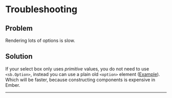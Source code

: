 # Troubleshooting

## Problem

Rendering lots of options is slow.

## Solution

If your select box only uses _primitive_ values, you do not need to use `<sb.Option>`, instead you can use a plain old `<option>` element ([Example](../tests/dummy/app/templates/fast-native-single-select.hbs#L25)). Which will be faster, because constructing components is expensive in Ember.

---
